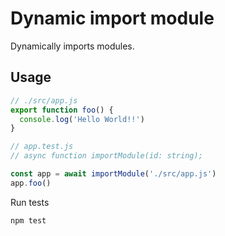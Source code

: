 # Dynamic import module
Dynamically imports modules.


## Usage

```typescript
// ./src/app.js
export function foo() {
  console.log('Hello World!!')
}
```

```typescript
// app.test.js
// async function importModule(id: string);

const app = await importModule('./src/app.js')
app.foo()
```

Run tests
```bash
npm test
```

